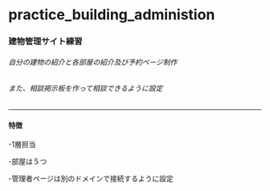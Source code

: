 # practice_building_administion
### 建物管理サイト練習
###### 自分の建物の紹介と各部屋の紹介及び予約ページ制作
###### また、相談掲示板を作って相談できるように設定

----------------------------------------------------------
#### 特徴

-1層担当

-部屋は５つ

-管理者ページは別のドメインで接続するように設定
